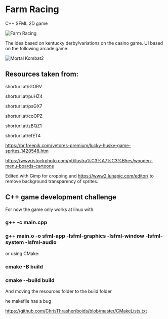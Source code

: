 # Farm Racing

C++ SFML 2D game

![Farm Racing](https://github.com/mquinaz/HorseRacing/blob/main/resource/game.png)

The idea based on kentucky derby/variations on the casino game. UI based on the following arcade game:

![Mortal Kombat2](https://github.com/mquinaz/HorseRacing/blob/main/resource/mortalKombatArcade.jpg)
## Resources taken from:

shorturl.at/iGORV

shorturl.at/puHZ4

shorturl.at/psGX7

shorturl.at/coOPZ

shorturl.at/zBQZ1

shorturl.at/efET4

https://br.freepik.com/vetores-premium/lucky-husky-game-sprites_1420548.htm

https://www.istockphoto.com/pt/ilustra%C3%A7%C3%B5es/wooden-menu-boards-cartoons


Edited with Gimp for cropping and https://www2.lunapic.com/editor/ to remove background transparency of sprites.

## C++ game development challenge

For now the game only works at linux with:

### g++ -c main.cpp

### g++ main.o -o sfml-app -lsfml-graphics -lsfml-window -lsfml-system -lsfml-audio

or using CMake:

### cmake -B build

### cmake --build build

And moving the resources folder to the build folder

he makefile has a bug

https://github.com/ChrisThrasher/boids/blob/master/CMakeLists.txt
